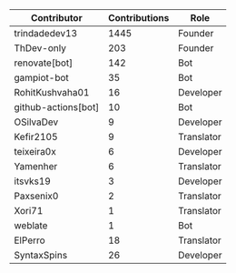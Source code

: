 | Contributor | Contributions | Role |
| ------------ | -------------- | ---- |
| trindadedev13 | 1445 | Founder |
| ThDev-only | 203 | Founder |
| renovate[bot] | 142 | Bot |
| gampiot-bot | 35 | Bot |
| RohitKushvaha01 | 16 | Developer |
| github-actions[bot] | 10 | Bot |
| OSilvaDev | 9 | Developer |
| Kefir2105 | 9 | Translator |
| teixeira0x | 6 | Developer |
| Yamenher | 6 | Translator |
| itsvks19 | 3 | Developer |
| Paxsenix0 | 2 | Translator |
| Xori71 | 1 | Translator |
| weblate | 1 | Bot |
| ElPerro | 18 | Translator |
| SyntaxSpins | 26 | Developer |
